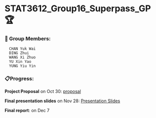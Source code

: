 # STAT3612_Group16_Superpass_GP 🏆

### 📌 Group Members:
      CHAN Yuk Wai 
      DING Zhui 
      WANG Xi Zhuo
      YU Xin Yao 
      YUNG Yiu Yin
      
### 📋Progress:

**Project Proposal** on Oct 30: [proposal](https://github.com/WangXizhuo/STAT3612-GP/blob/main/STAT3612_Proposal.pdf)


**Final presentation slides** on Nov 28: [Presentation Slides](https://github.com/WangXizhuo/STAT3612-GP/blob/main/STAT3612%20GP_superpass.pptx)

**Final report**: on Dec 7 
